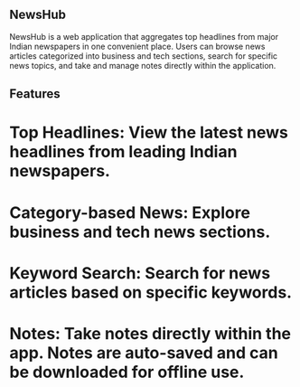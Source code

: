 ## NewsHub
NewsHub is a web application that aggregates top headlines from major Indian newspapers in one convenient place. Users can browse news articles categorized into business and tech sections, search for specific news topics, and take and manage notes directly within the application.
## Features
# Top Headlines: View the latest news headlines from leading Indian newspapers.
# Category-based News: Explore business and tech news sections.
# Keyword Search: Search for news articles based on specific keywords.
# Notes: Take notes directly within the app. Notes are auto-saved and can be downloaded for offline use.

